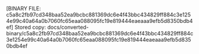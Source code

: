 [BINARY FILE: c5a8c2fb97cd348baa52ea9bcbc881369dc6e4f43bbc434829ff884c3e1254e99c40a64a0b7060fc65eaa088095fc19e819444eaeaaa9efb5d8350bdb4ef]
Stored copy: docs/converted-binary/c5a8c2fb97cd348baa52ea9bcbc881369dc6e4f43bbc434829ff884c3e1254e99c40a64a0b7060fc65eaa088095fc19e819444eaeaaa9efb5d8350bdb4ef
